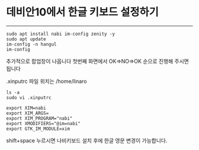 # 데비안10에서 한글 키보드 설정하기

***

```
sudo apt install nabi im-config zenity -y
sudo apt update
im-config -n hangul
im-config
```

추가적으로 팝업창이 나옵니다 첫번째 화면에서  OK=>NO=>OK
순으로 진행해 주시면 됩니다

.xinputrc 파일 위치는 /home/linaro 

```
ls -a
sudo vi .xinputrc
```
```
export XIM=nabi
export XIM_ARGS=
export XIM_PROGRAM="nabi"
export XMODIFIERS="@im=nabi"
export GTK_IM_MODULE=xim
```
shift+space 누르시면 나비키보드 설치 후에 한글 영문 변경이 가능합니다.
